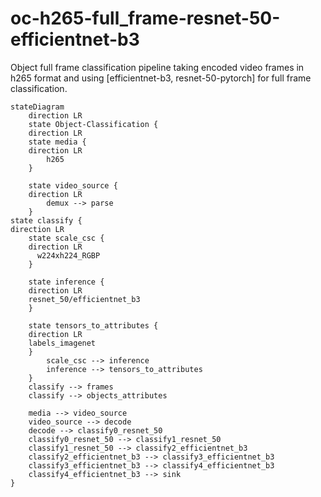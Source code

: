 # oc-h265-full_frame-resnet-50-efficientnet-b3

Object full frame classification pipeline taking encoded video frames in h265 format and using [efficientnet-b3, resnet-50-pytorch] for full frame classification.

```mermaid
stateDiagram
    direction LR  
    state Object-Classification {
    direction LR
    state media {
	direction LR
		h265
    }

    state video_source {
	direction LR
		demux --> parse 
    }
state classify {
direction LR
    state scale_csc {
	direction LR
      w224xh224_RGBP
    }

    state inference {
	direction LR
    resnet_50/efficientnet_b3
    }

    state tensors_to_attributes {
	direction LR
    labels_imagenet
    }
		scale_csc --> inference
		inference --> tensors_to_attributes
    }
    classify --> frames
    classify --> objects_attributes

    media --> video_source
    video_source --> decode
    decode --> classify0_resnet_50
    classify0_resnet_50 --> classify1_resnet_50
    classify1_resnet_50 --> classify2_efficientnet_b3
    classify2_efficientnet_b3 --> classify3_efficientnet_b3
    classify3_efficientnet_b3 --> classify4_efficientnet_b3
    classify4_efficientnet_b3 --> sink
} 

```
